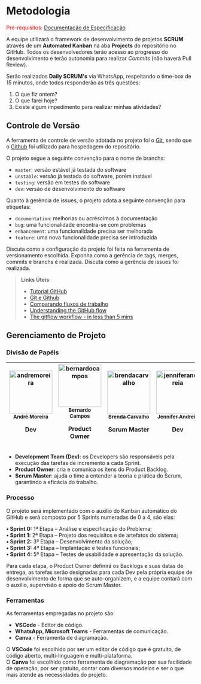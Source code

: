 
# Metodologia

<span style="color:red">Pré-requisitos: <a href="2-Especificação do Projeto.md"> Documentação de Especificação</a></span>

A equipe utilizará o framework de desenvolvimento de projetos **SCRUM** através de um **Automated Kanban** na aba **Projects** do repositório no GitHub. Todos os desenvolvedores terão acesso ao progresso do desenvolvimento e terão autonomia para realizar *Commits* (não haverá Pull Review).

Serão realizados **Daily SCRUM's** via WhatsApp, respeitando o time-box de 15 minutos, onde todos responderão às três questões: 
1. O que fiz ontem? 
2. O que farei hoje? 
3. Existe algum impedimento para realizar minhas atividades?

## Controle de Versão

A ferramenta de controle de versão adotada no projeto foi o
[Git](https://git-scm.com/), sendo que o [Github](https://github.com)
foi utilizado para hospedagem do repositório.

O projeto segue a seguinte convenção para o nome de branchs:

- `master`: versão estável já testada do software
- `unstable`: versão já testada do software, porém instável
- `testing`: versão em testes do software
- `dev`: versão de desenvolvimento do software

Quanto à gerência de issues, o projeto adota a seguinte convenção para
etiquetas:

- `documentation`: melhorias ou acréscimos à documentação
- `bug`: uma funcionalidade encontra-se com problemas
- `enhancement`: uma funcionalidade precisa ser melhorada
- `feature`: uma nova funcionalidade precisa ser introduzida

Discuta como a configuração do projeto foi feita na ferramenta de versionamento escolhida. Exponha como a gerência de tags, merges, commits e branchs é realizada. Discuta como a gerência de issues foi realizada.

> **Links Úteis**:
> - [Tutorial GitHub](https://guides.github.com/activities/hello-world/)
> - [Git e Github](https://www.youtube.com/playlist?list=PLHz_AreHm4dm7ZULPAmadvNhH6vk9oNZA)
>  - [Comparando fluxos de trabalho](https://www.atlassian.com/br/git/tutorials/comparing-workflows)
> - [Understanding the GitHub flow](https://guides.github.com/introduction/flow/)
> - [The gitflow workflow - in less than 5 mins](https://www.youtube.com/watch?v=1SXpE08hvGs)

## Gerenciamento de Projeto

### Divisão de Papéis

| [<img alt="andremoreira" src="https://github.com/Dande06.png?size=115" width="115"><br><sub>André Moreira</sub>](https://github.com/Dande06)<p>Dev</p> | [<img alt="bernardocampos" src="https://github.com/bernardocamps.png?size=115" width="115"><br><sub>Bernardo Campos</sub>](https://github.com/bernardocamps)<p>Product Owner</p>  | [<img alt="brendacarvalho" src="https://github.com/brendaccarvalho.png?size=115" width="115"><br><sub>Brenda Carvalho</sub>](https://github.com/brendaccarvalho)<p>Scrum Master</p>  | [<img alt="jenniferandreia" src="https://github.com/Jenniferandreia.png?size=115" width="115"><br><sub>Jennifer Andreia</sub>](https://github.com/Jenniferandreia)<p>Dev</p>  | [<img alt="marcospaulo" src="https://github.com/MaarcosP.png?size=115" width="115"><br><sub>Marcos Paulo</sub>](https://github.com/MaarcosP)<p>Dev</p>  | [<img alt="victorfeltrim" src="https://github.com/vihfeltrim.png?size=115" width="115"><br><sub>Victor Feltrim</sub>](https://github.com/vihfeltrim)<p>Dev</p>  |
| :---: |:---: |:---: |:---: |:---: |:---: |

- **Development Team (Dev)**: os Developers são responsáveis pela execução das tarefas de incremento a cada Sprint.
- **Product Owner**: cria e comunica os ítens do Product Backlog.
- **Scrum Master**: ajuda o time a entender a teoria e prática do Scrum, garantindo a eficácia do trabalho.

### Processo

O projeto será implementado com o auxílio do Kanban automático do GitHub e será composto por 5 Sprints numeradas de 0 a 4, são elas:

**•	Sprint 0:** 1ª Etapa – Análise e especificação do Problema; <br />
**•	Sprint 1:** 2ª Etapa – Projeto dos requisitos e de artefatos do sistema; <br />
**•	Sprint 2:** 3ª Etapa – Desenvolvimento da solução; <br />
**•	Sprint 3:** 4ª Etapa – Implantação e testes funcionais; <br />
**•	Sprint 4:** 5ª Etapa – Testes de usabilidade e apresentação da solução. <br />

Para cada etapa, o Product Owner definirá os Backlogs e suas datas de entrega, as tarefas serão designadas para cada Dev pela própria equipe de desenvolvimento de forma que se auto-organizem, e a equipe contará com o auxílio, supervisão e apoio do Scrum Master.


### Ferramentas

As ferramentas empregadas no projeto são:

- **VSCode** - Editor de código.
- **WhatsApp, Microsoft Teams** - Ferramentas de comunicação.
- **Canva** - Ferramenta de diagramação.

O **VSCode** foi escolhido por ser um editor de código que é gratuito, de código aberto, multi-linguagem e multi-plataforma.<br />
O **Canva** foi escolhido como ferramenta de diagramação por sua facilidade de operação, por ser gratuito, contar com diversos modelos e ser o que mais atende as necessidades do projeto.


